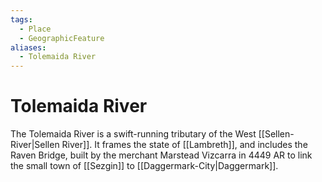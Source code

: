 ```yaml
---
tags:
  - Place
  - GeographicFeature
aliases:
  - Tolemaida River
---
```

# Tolemaida River
The Tolemaida River is a swift-running tributary of the West [[Sellen-River|Sellen River]]. It frames the state of [[Lambreth]], and includes the Raven Bridge, built by the merchant Marstead Vizcarra in 4449 AR to link the small town of [[Sezgin]] to [[Daggermark-City|Daggermark]].